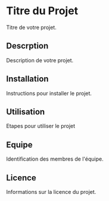 # Titre du Projet

Titre de votre projet.


## Descrption
Description de votre projet.

## Installation

Instructions pour installer le projet.

## Utilisation

Etapes pour utiliser le projet

## Equipe

Identification des membres de l'équipe.

## Licence

Informations sur la licence du projet.

